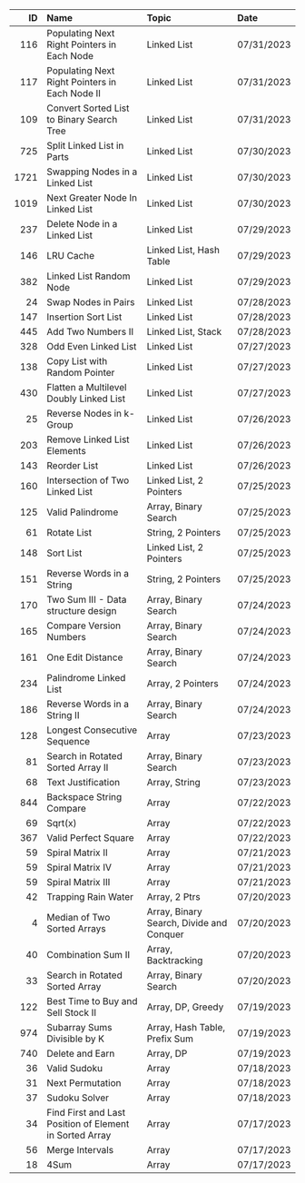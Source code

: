 |   ID | Name                                                    | Topic                                    | Date       |
|-----:|:--------------------------------------------------------|:-----------------------------------------|:-----------|
|  116 | Populating Next Right Pointers in Each Node             | Linked List                              | 07/31/2023 |
|  117 | Populating Next Right Pointers in Each Node II          | Linked List                              | 07/31/2023 |
|  109 | Convert Sorted List to Binary Search Tree               | Linked List                              | 07/31/2023 |
|  725 | Split Linked List in Parts                              | Linked List                              | 07/30/2023 |
| 1721 | Swapping Nodes in a Linked List                         | Linked List                              | 07/30/2023 |
| 1019 | Next Greater Node In Linked List                        | Linked List                              | 07/30/2023 |
|  237 | Delete Node in a Linked List                            | Linked List                              | 07/29/2023 |
|  146 | LRU Cache                                               | Linked List, Hash Table                  | 07/29/2023 |
|  382 | Linked List Random Node                                 | Linked List                              | 07/29/2023 |
|   24 | Swap Nodes in Pairs                                     | Linked List                              | 07/28/2023 |
|  147 | Insertion Sort List                                     | Linked List                              | 07/28/2023 |
|  445 | Add Two Numbers II                                      | Linked List, Stack                       | 07/28/2023 |
|  328 | Odd Even Linked List                                    | Linked List                              | 07/27/2023 |
|  138 | Copy List with Random Pointer                           | Linked List                              | 07/27/2023 |
|  430 | Flatten a Multilevel Doubly Linked List                 | Linked List                              | 07/27/2023 |
|   25 | Reverse Nodes in k-Group                                | Linked List                              | 07/26/2023 |
|  203 | Remove Linked List Elements                             | Linked List                              | 07/26/2023 |
|  143 | Reorder List                                            | Linked List                              | 07/26/2023 |
|  160 | Intersection of Two Linked List                         | Linked List, 2 Pointers                  | 07/25/2023 |
|  125 | Valid Palindrome                                        | Array, Binary Search                     | 07/25/2023 |
|   61 | Rotate List                                             | String, 2 Pointers                       | 07/25/2023 |
|  148 | Sort List                                               | Linked List, 2 Pointers                  | 07/25/2023 |
|  151 | Reverse Words in a String                               | String, 2 Pointers                       | 07/25/2023 |
|  170 | Two Sum III - Data structure design                     | Array, Binary Search                     | 07/24/2023 |
|  165 | Compare Version Numbers                                 | Array, Binary Search                     | 07/24/2023 |
|  161 | One Edit Distance                                       | Array, Binary Search                     | 07/24/2023 |
|  234 | Palindrome Linked List                                  | Array, 2 Pointers                        | 07/24/2023 |
|  186 | Reverse Words in a String II                            | Array, Binary Search                     | 07/24/2023 |
|  128 | Longest Consecutive Sequence                            | Array                                    | 07/23/2023 |
|   81 | Search in Rotated Sorted Array II                       | Array, Binary Search                     | 07/23/2023 |
|   68 | Text Justification                                      | Array, String                            | 07/23/2023 |
|  844 | Backspace String Compare                                | Array                                    | 07/22/2023 |
|   69 | Sqrt(x)                                                 | Array                                    | 07/22/2023 |
|  367 | Valid Perfect Square                                    | Array                                    | 07/22/2023 |
|   59 | Spiral Matrix II                                        | Array                                    | 07/21/2023 |
|   59 | Spiral Matrix IV                                        | Array                                    | 07/21/2023 |
|   59 | Spiral Matrix III                                       | Array                                    | 07/21/2023 |
|   42 | Trapping Rain Water                                     | Array, 2 Ptrs                            | 07/20/2023 |
|    4 | Median of Two Sorted Arrays                             | Array, Binary Search, Divide and Conquer | 07/20/2023 |
|   40 | Combination Sum II                                      | Array, Backtracking                      | 07/20/2023 |
|   33 | Search in Rotated Sorted Array                          | Array, Binary Search                     | 07/20/2023 |
|  122 | Best Time to Buy and Sell Stock II                      | Array, DP, Greedy                        | 07/19/2023 |
|  974 | Subarray Sums Divisible by K                            | Array, Hash Table, Prefix Sum            | 07/19/2023 |
|  740 | Delete and Earn                                         | Array, DP                                | 07/19/2023 |
|   36 | Valid Sudoku                                            | Array                                    | 07/18/2023 |
|   31 | Next Permutation                                        | Array                                    | 07/18/2023 |
|   37 | Sudoku Solver                                           | Array                                    | 07/18/2023 |
|   34 | Find First and Last Position of Element in Sorted Array | Array                                    | 07/17/2023 |
|   56 | Merge Intervals                                         | Array                                    | 07/17/2023 |
|   18 | 4Sum                                                    | Array                                    | 07/17/2023 |